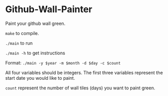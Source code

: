 # Github-Wall-Painter
Paint your github wall green.

`make` to compile.

`./main` to run

`./main -h` to get instructions

Format: `./main -y $year -m $month -d $day -c $count`

All four variables should be integers. The first three variables represent the start date you would like to paint.

`count` represent the number of wall tiles (days) you want to paint green.

<a href="https://www.youtube.com/watch?v=w6SQUTZIpGU&feature=youtu.be" Demo Video>

